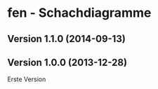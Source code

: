 # fen - Schachdiagramme

## Version 1.1.0 (2014-09-13)

## Version 1.0.0 (2013-12-28)

Erste Version
